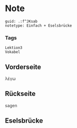 # Note
```
guid: .:f^JKsab
notetype: Einfach + Eselsbrücke
```

### Tags
```
Lektion3
Vokabel
```

## Vorderseite
<span style="color: rgb(62, 62, 62);">λέγω</span>

## Rückseite
<span style="color: rgb(62, 62, 62);">sagen</span>

## Eselsbrücke

